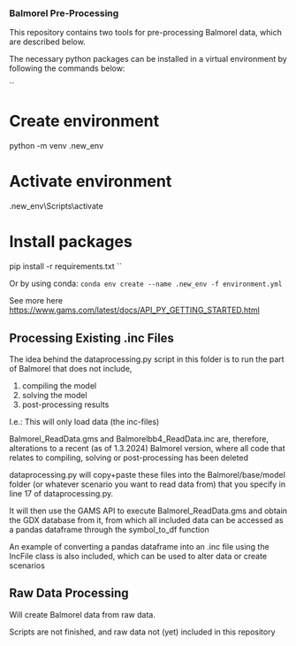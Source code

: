 ### Balmorel Pre-Processing

This repository contains two tools for pre-processing Balmorel data, which are described below.

The necessary python packages can be installed in a virtual environment by following the commands below:

``
# Create environment
python -m venv .new_env

# Activate environment
.new_env\Scripts\activate

# Install packages
pip install -r requirements.txt
``

Or by using conda:
``
	conda env create --name .new_env -f environment.yml
``

See more here
https://www.gams.com/latest/docs/API_PY_GETTING_STARTED.html

## Processing Existing .inc Files
The idea behind the dataprocessing.py script in this folder is to run the part of Balmorel that does not include, 
  1) compiling the model
  2) solving the model
  3) post-processing results

I.e.: This will only load data (the inc-files)

Balmorel_ReadData.gms and Balmorelbb4_ReadData.inc are, therefore, alterations to a recent (as of 1.3.2024) Balmorel version, where all code that relates to compiling, solving or post-processing has been deleted  

dataprocessing.py will copy+paste these files into the Balmorel/base/model folder (or whatever scenario you want to read data from) that you specify in line 17 of dataprocessing.py.

It will then use the GAMS API to execute Balmorel_ReadData.gms and obtain the GDX database from it, from which all included data can be accessed as a pandas dataframe through the symbol_to_df function

An example of converting a pandas dataframe into an .inc file using the IncFile class is also included, which can be used to alter data or create scenarios


## Raw Data Processing
Will create Balmorel data from raw data.

Scripts are not finished, and raw data not (yet) included in this repository
